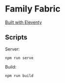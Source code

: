 # Family Fabric 

[Built with Eleventy](https://www.11ty.dev/)

## Scripts

Server:

```
npm run serve
```

Build: 

```
npm run build
```